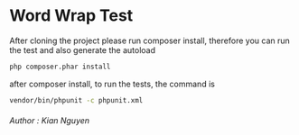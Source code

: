 # Word Wrap Test


After cloning the project please run composer install, therefore you can run the test 
and also generate the autoload 
```bash
php composer.phar install
```

after composer install, to run the tests, the command is
```bash
vendor/bin/phpunit -c phpunit.xml
```



###### Author :  Kian Nguyen